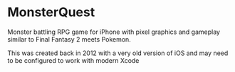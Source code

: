 # MonsterQuest
Monster battling RPG game for iPhone with pixel graphics and gameplay similar to Final Fantasy 2 meets Pokemon.

This was created back in 2012 with a very old version of iOS and may need to be configured to work with modern Xcode
